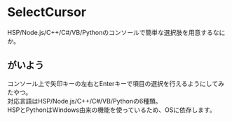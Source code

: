 # SelectCursor
HSP/Node.js/C++/C#/VB/Pythonのコンソールで簡単な選択肢を用意するなにか。

## がいよう
コンソール上で矢印キーの左右とEnterキーで項目の選択を行えるようにしてみたやつ。  
対応言語はHSP/Node.js/C++/C#/VB/Pythonの6種類。  
HSPとPythonはWindows由来の機能を使っているため、OSに依存します。

